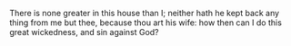 There is none greater in this house than I; neither hath he kept back any thing from me but thee, because thou art his wife: how then can I do this great wickedness, and sin against God?
